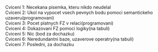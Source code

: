 Cviceni 1: Necekana pisemka, kteru nikdo neudelal  
Cviceni 2: Ukol na vypocet vsech pevnych bodu pomoci semantickeho uzaveru(programovani)  
Cviceni 3: Pocet platnych FZ v relaci(programovani)  
Cviceni 4: Dokazovani FZ pomoci logiky(na tabuli)  
Cviceni 5: Nic (bod za dochazku)    
Cviceni 6: Neredundantni baze, uzaverove operatry(na tabuli)   
Cviceni 7: Posledni, za dochazku
